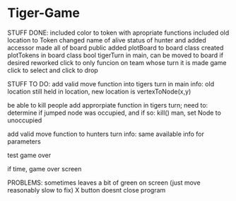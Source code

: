 # Tiger-Game  
STUFF DONE:
  included color to token with apropriate functions
  included old location to Token
  changed name of alive status of hunter and added accessor
  made all of board public
  added plotBoard to board class
  created plotTokens in board class
  bool tigerTurn in main, can be moved to board if desired
  reworked click to only funcion on team whose turn it is
  made game click to select and click to drop

STUFF TO DO:
  add valid move function into tigers turn in main
    info: old location still held in location, new location is vertexToNode(x,y)
    
  be able to kill people
    add approrpiate function in tigers turn; 
    need to: determine if jumped node was occupied, and if so: kill() man, set Node to unoccupied
    
  add valid move function to hunters turn
    info: same available info for parameters
    
   test game over
   
   if time, game over screen
    
    
PROBLEMS:
    sometimes leaves a bit of green on screen (just move reasonably slow to fix)
    X button doesnt close program
